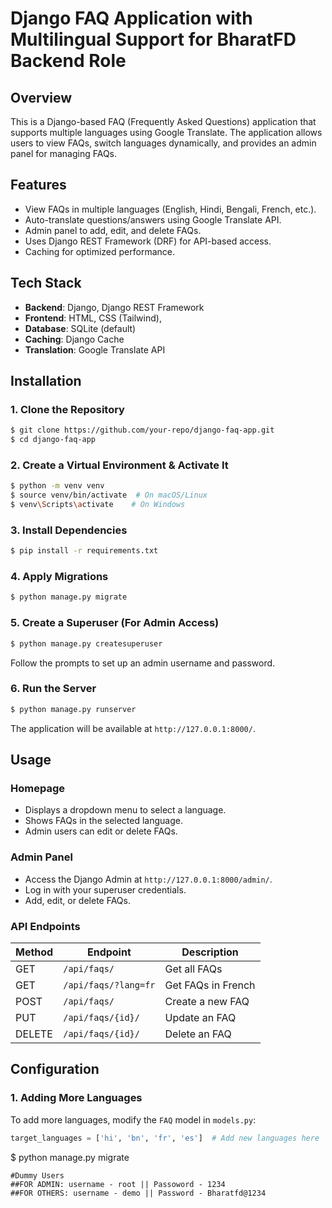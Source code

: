 # Django FAQ Application with Multilingual Support for BharatFD Backend Role

## Overview
This is a Django-based FAQ (Frequently Asked Questions) application that supports multiple languages using Google Translate. The application allows users to view FAQs, switch languages dynamically, and provides an admin panel for managing FAQs.

## Features
- View FAQs in multiple languages (English, Hindi, Bengali, French, etc.).
- Auto-translate questions/answers using Google Translate API.
- Admin panel to add, edit, and delete FAQs.
- Uses Django REST Framework (DRF) for API-based access.
- Caching for optimized performance.

## Tech Stack
- **Backend**: Django, Django REST Framework
- **Frontend**: HTML, CSS (Tailwind), 
- **Database**: SQLite (default)
- **Caching**: Django Cache
- **Translation**: Google Translate API

## Installation
### 1. Clone the Repository
```sh
$ git clone https://github.com/your-repo/django-faq-app.git
$ cd django-faq-app
```

### 2. Create a Virtual Environment & Activate It
```sh
$ python -m venv venv
$ source venv/bin/activate  # On macOS/Linux
$ venv\Scripts\activate    # On Windows
```

### 3. Install Dependencies
```sh
$ pip install -r requirements.txt
```

### 4. Apply Migrations
```sh
$ python manage.py migrate
```

### 5. Create a Superuser (For Admin Access)
```sh
$ python manage.py createsuperuser
```
Follow the prompts to set up an admin username and password.

### 6. Run the Server
```sh
$ python manage.py runserver
```

The application will be available at `http://127.0.0.1:8000/`.

## Usage
### **Homepage**
- Displays a dropdown menu to select a language.
- Shows FAQs in the selected language.
- Admin users can edit or delete FAQs.

### **Admin Panel**
- Access the Django Admin at `http://127.0.0.1:8000/admin/`.
- Log in with your superuser credentials.
- Add, edit, or delete FAQs.

### **API Endpoints**
| Method | Endpoint         | Description |
|--------|-----------------|-------------|
| GET    | `/api/faqs/`    | Get all FAQs |
| GET    | `/api/faqs/?lang=fr` | Get FAQs in French |
| POST   | `/api/faqs/`    | Create a new FAQ |
| PUT    | `/api/faqs/{id}/` | Update an FAQ |
| DELETE | `/api/faqs/{id}/` | Delete an FAQ |

## Configuration
### 1. **Adding More Languages**
To add more languages, modify the `FAQ` model in `models.py`:
```python
target_languages = ['hi', 'bn', 'fr', 'es']  # Add new languages here
```
$ python manage.py migrate
```
#Dummy Users
##FOR ADMIN: username - root || Passoword - 1234
##FOR OTHERS: username - demo || Password - Bharatfd@1234
